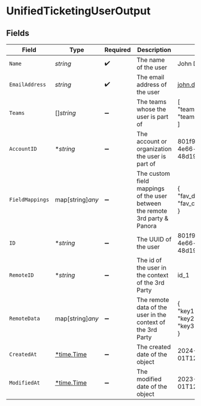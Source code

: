 # UnifiedTicketingUserOutput


## Fields

| Field                                                                       | Type                                                                        | Required                                                                    | Description                                                                 | Example                                                                     |
| --------------------------------------------------------------------------- | --------------------------------------------------------------------------- | --------------------------------------------------------------------------- | --------------------------------------------------------------------------- | --------------------------------------------------------------------------- |
| `Name`                                                                      | *string*                                                                    | :heavy_check_mark:                                                          | The name of the user                                                        | John Doe                                                                    |
| `EmailAddress`                                                              | *string*                                                                    | :heavy_check_mark:                                                          | The email address of the user                                               | john.doe@example.com                                                        |
| `Teams`                                                                     | []*string*                                                                  | :heavy_minus_sign:                                                          | The teams whose the user is part of                                         | [<br/>"team1",<br/>"team2"<br/>]                                            |
| `AccountID`                                                                 | **string*                                                                   | :heavy_minus_sign:                                                          | The account or organization the user is part of                             | 801f9ede-c698-4e66-a7fc-48d19eebaa4f                                        |
| `FieldMappings`                                                             | map[string]*any*                                                            | :heavy_minus_sign:                                                          | The custom field mappings of the user between the remote 3rd party & Panora | {<br/>"fav_dish": "broccoli",<br/>"fav_color": "red"<br/>}                  |
| `ID`                                                                        | **string*                                                                   | :heavy_minus_sign:                                                          | The UUID of the user                                                        | 801f9ede-c698-4e66-a7fc-48d19eebaa4f                                        |
| `RemoteID`                                                                  | **string*                                                                   | :heavy_minus_sign:                                                          | The id of the user in the context of the 3rd Party                          | id_1                                                                        |
| `RemoteData`                                                                | map[string]*any*                                                            | :heavy_minus_sign:                                                          | The remote data of the user in the context of the 3rd Party                 | {<br/>"key1": "value1",<br/>"key2": 42,<br/>"key3": true<br/>}              |
| `CreatedAt`                                                                 | [*time.Time](https://pkg.go.dev/time#Time)                                  | :heavy_minus_sign:                                                          | The created date of the object                                              | 2024-10-01T12:00:00Z                                                        |
| `ModifiedAt`                                                                | [*time.Time](https://pkg.go.dev/time#Time)                                  | :heavy_minus_sign:                                                          | The modified date of the object                                             | 2023-10-01T12:00:00Z                                                        |